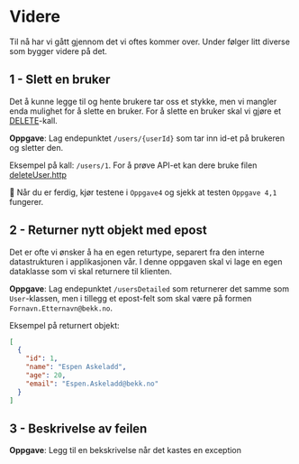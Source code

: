 # Videre
Til nå har vi gått gjennom det vi oftes kommer over. Under følger litt diverse som bygger videre på det.

## 1 - Slett en bruker

Det å kunne legge til og hente brukere tar oss et stykke, men vi mangler enda mulighet for å slette en bruker.
For å slette en bruker skal vi gjøre et [DELETE](https://developer.mozilla.org/en-US/docs/Web/HTTP/Methods/DELETE)-kall.

**Oppgave**: Lag endepunktet `/users/{userId}` som tar inn id-et på brukeren og sletter den.

Eksempel på kall: `/users/1`. For å prøve API-et kan dere bruke filen [deleteUser.http](../http/deleteUser.http)

🧪 Når du er ferdig, kjør testene i `Oppgave4` og sjekk at testen `Oppgave 4,1` fungerer.


## 2 - Returner nytt objekt med epost

Det er ofte vi ønsker å ha en egen returtype, separert fra den interne datastrukturen i applikasjonen vår.
I denne oppgaven skal vi lage en egen dataklasse som vi skal returnere til klienten.

**Oppgave**: Lag endepunktet `/usersDetailed` som returnerer det samme som `User`-klassen, men i tillegg et epost-felt som skal være på formen `Fornavn.Etternavn@bekk.no`.

Eksempel på returnert objekt:
```json
[
  {
    "id": 1,
    "name": "Espen Askeladd",
    "age": 20,
    "email": "Espen.Askeladd@bekk.no"
  }
]
```

## 3 - Beskrivelse av feilen

**Oppgave**: Legg til en bekskrivelse når det kastes en exception
